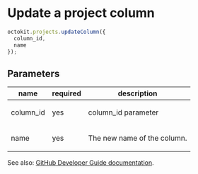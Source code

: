 # Update a project column

```js
octokit.projects.updateColumn({
  column_id,
  name
});
```

## Parameters

<table>
  <thead>
    <tr>
      <th>name</th>
      <th>required</th>
      <th>description</th>
    </tr>
  </thead>
  <tbody>
    <tr><td>column_id</td><td>yes</td><td>

column_id parameter

</td></tr>
<tr><td>name</td><td>yes</td><td>

The new name of the column.

</td></tr>
  </tbody>
</table>

See also: [GitHub Developer Guide documentation](endpoint.documentationUrl).
